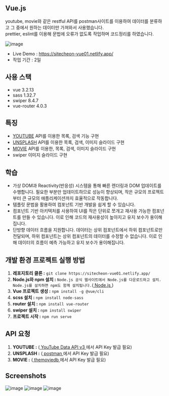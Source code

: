 ## Vue.js

youtube, movie와 같은 restful API를 postman사이트를 이용하여 데이터를 분류하고 그 중에서 원하는 데이터만 가져와서 사용했습니다.<br>
prettier, eslint를 이용해 문법에 오류가 없도록 작업하며 코드정리를 하였습니다.

![image](https://github.com/seolhee313/site2023-vue01/assets/125417882/8a961c73-70f1-408f-b5bd-bd54bc47b287)

- Live Demo : https://sitecheon-vue01.netlify.app/
- 작업 기간 : 2일

## 사용 스택

- vue 3.2.13
- sass 1.32.7
- swiper 8.4.7
- vue-router 4.0.3

## 특징

- [YOUTUBE](https://console.cloud.google.com/apis/) API를 이용한 목록, 검색 기능 구현
- [UNSPLASH](https://www.postman.com/downloads/) API를 이용한 목록, 검색, 이미지 슬라이드 구현
- [MOVIE](https://www.themoviedb.org/?language=ko) API를 이용한, 목록, 검색, 이미지 슬라이드 구현
- swiper 이미지 슬라이드 구현

## 학습

- 가상 DOM과 Reactivity(반응성) 시스템을 통해 빠른 렌더링과 DOM 업데이트를 수행합니다. 필요한 부분만 업데이트하므로 성능이 향상되며, 작은 규모의 프로젝트부터 큰 규모의 애플리케이션까지 효율적으로 작동합니다.
- 템플릿 문법을 활용하여 컴포넌트 기반 개발을 쉽게 할 수 있습니다.
- 컴포넌트 기반 아키텍처를 사용하여 UI를 작은 단위로 쪼개고 재사용 가능한 컴포넌트를 만들 수 있습니다. 이로 인해 코드의 재사용성이 높아지고 유지 보수가 용이해집니다.
- 단방향 데이터 흐름을 지원합니다. 데이터는 상위 컴포넌트에서 하위 컴포넌트로만 전달되며, 하위 컴포넌트는 상위 컴포넌트의 데이터를 수정할 수 없습니다. 이로 인해 데이터의 흐름이 예측 가능하고 유지 보수가 용이해집니다.

## 개발 환경 프로젝트 실행 방법

1. **레포지토리 클론 :** `git clone https://sitecheon-vue01.netlify.app/`
2. **Node.js와 npm 설치 :** `Node.js 공식 웹사이트에서 Node.js를 다운로드하고 설치. Node.js를 설치하면 npm도 함께 설치됩니다.`([ Node.js ](https://nodejs.org))
3. **Vue 프로젝트 생성 :** `npm install -g @vue/cli`
4. **scss 설치 :** `npm install node-sass`
5. **router 설치 :** `npm install vue-router`
6. **swiper 설치 :** `npm install swiper`
7. **프로젝트 시작 :** `npm run serve`

## API 요청

1. **YOUTUBE :** ([ YouTube Data API v3 ](https://console.cloud.google.com/apis/)에서 API Key 발급 필요)
1. **UNSPLASH :** ([ postman ](https://www.postman.com/downloads/)에서 API Key 발급 필요)
1. **MOVIE :** ([ themoviedb ](https://www.themoviedb.org/?language=ko)에서 API Key 발급 필요)

## Screenshots

![image](https://github.com/seolhee313/site2023-react01/assets/125417882/925a3aeb-51f4-4131-8a37-8296b62817b7)
![image](https://github.com/seolhee313/site2023-react01/assets/125417882/cfd14920-6c5d-45f6-9252-4c5533a2d76d)
![image](https://github.com/seolhee313/site2023-react01/assets/125417882/1cc35930-2eda-462e-a3cc-ca0b17f06b64)
